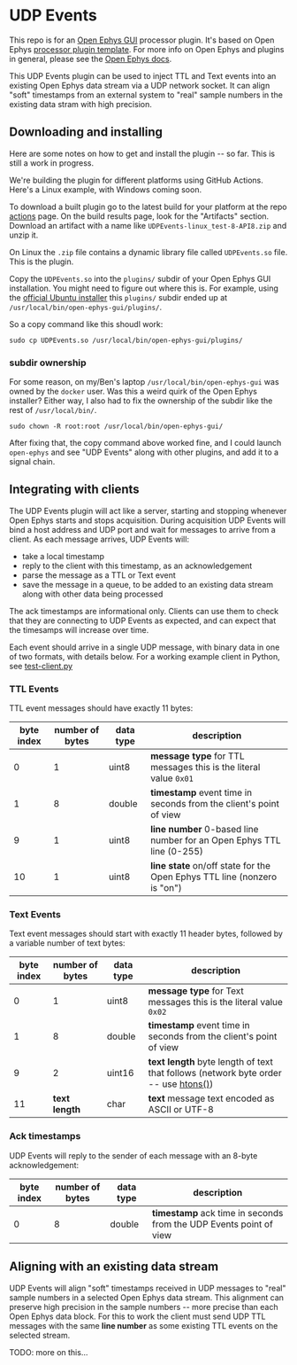 # UDP Events

This repo is for an [Open Ephys GUI](https://github.com/open-ephys/plugin-GUI) processor plugin.
It's based on Open Ephys [processor plugin template](https://github.com/open-ephys-plugins/processor-plugin-template).
For more info on Open Ephys and plugins in general, please see the [Open Ephys docs](https://open-ephys.github.io/gui-docs/Tutorials/How-To-Make-Your-Own-Plugin.html).

This UDP Events plugin can be used to inject TTL and Text events into an existing Open Ephys data stream via a UDP network socket.
It can align "soft" timestamps from an external system to "real" sample numbers in the existing data stram with high precision.


## Downloading and installing

Here are some notes on how to get and install the plugin -- so far.  This is still a work in progress.

We're building the plugin for different platforms using GitHub Actions.
Here's a Linux example, with Windows coming soon.

To download a built plugin go to the latest build for your platform at the repo [actions](https://github.com/benjamin-heasly/UDPEvents/actions) page.
On the build results page, look for the "Artifacts" section. Download an artifact with a name like `UDPEvents-linux_test-8-API8.zip` and unzip it.

On Linux the `.zip` file contains a dynamic library file called `UDPEvents.so` file.  This is the plugin.

Copy the `UDPEvents.so` into the `plugins/` subdir of your Open Ephys GUI installation.
You might need to figure out where this is.
For example, using the [official Ubuntu installer](https://open-ephys.github.io/gui-docs/User-Manual/Installing-the-GUI.html) this `plugins/` subdir ended up at `/usr/local/bin/open-ephys-gui/plugins/`.

So a copy command like this shoudl work:

```
sudo cp UDPEvents.so /usr/local/bin/open-ephys-gui/plugins/
```

### subdir ownership

For some reason, on my/Ben's laptop `/usr/local/bin/open-ephys-gui` was owned by the `docker` user.
Was this a weird quirk of the Open Ephys installer?
Either way, I also had to fix the ownership of the subdir like the rest of `/usr/local/bin/`.

```
sudo chown -R root:root /usr/local/bin/open-ephys-gui/
```

After fixing that, the copy command above worked fine, and I could launch `open-ephys` and see "UDP Events" along with other plugins, and add it to a signal chain.

## Integrating with clients

The UDP Events plugin will act like a server, starting and stopping whenever Open Ephys starts and stops acquisition.
During acquisition UDP Events will bind a host address and UDP port and wait for messages to arrive from a client.
As each message arrives, UDP Events will:

 - take a local timestamp
 - reply to the client with this timestamp, as an acknowledgement
 - parse the message as a TTL or Text event
 - save the message in a queue, to be added to an existing data stream along with other data being processed

The ack timestamps are informational only.
Clients can use them to check that they are connecting to UDP Events as expected, and can expect that the timesamps will increase over time.

Each event should arrive in a single UDP message, with binary data in one of two formats, with details below.
For a working example client in Python, see [test-client.py](./test-client.py)

### TTL Events

TTL event messages should have exactly 11 bytes:

| byte index | number of bytes | data type | description |
| --- | --- | --- | --- |
| 0 | 1 | uint8 | **message type** for TTL messages this is the literal value `0x01` |
| 1 | 8 | double | **timestamp** event time in seconds from the client's point of view |
| 9 | 1 | uint8 | **line number** 0-based line number for an Open Ephys TTL line (0-255) |
| 10 | 1 | uint8 | **line state** on/off state for the Open Ephys TTL line (nonzero is "on") |

### Text Events

Text event messages should start with exactly 11 header bytes, followed by a variable number of text bytes:

| byte index | number of bytes | data type | description |
| --- | --- | --- | --- |
| 0 | 1 | uint8 | **message type** for Text messages this is the literal value `0x02` |
| 1 | 8 | double | **timestamp** event time in seconds from the client's point of view |
| 9 | 2 | uint16 | **text length** byte length of text that follows (network byte order -- use [htons()](https://beej.us/guide/bgnet/html/#htonsman)) |
| 11 | **text length** | char | **text** message text encoded as ASCII or UTF-8 |

### Ack timestamps

UDP Events will reply to the sender of each message with an 8-byte acknowledgement:

| byte index | number of bytes | data type | description |
| --- | --- | --- | --- |
| 0 | 8 | double | **timestamp** ack time in seconds from the UDP Events point of view |

## Aligning with an existing data stream

UDP Events will align "soft" timestamps received in UDP messages to "real" sample numbers in a selected Open Ephys data stream.
This alignment can preserve high precision in the sample numbers -- more precise than each Open Ephys data block.
For this to work the client must send UDP TTL messages with the same **line number** as some existing TTL events on the selected stream.

TODO: more on this...